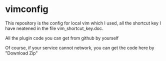 # vimconfig
This repository is the config for local vim which I used, all the shortcut key
I have neatened in the file vim_shortcut_key.doc.

All the plugin code you can get from github by yourself

Of course, if your service cannot network, you can get the code here by "Download Zip"

